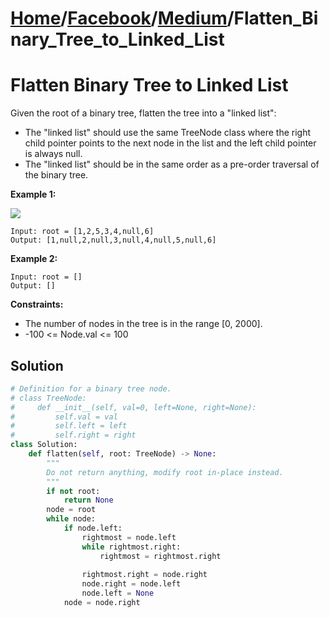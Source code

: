 # [Home](./../..)/[Facebook](./..)/[Medium](./)/Flatten_Binary_Tree_to_Linked_List
<h1>Flatten Binary Tree to Linked List</h1>

<p>
Given the root of a binary tree, flatten the tree into a "linked list":
</p>

* The "linked list" should use the same TreeNode class where the right child pointer points to the next node in the list and the left child pointer is always null.
* The "linked list" should be in the same order as a pre-order traversal of the binary tree.

<b>Example 1:</b>

<img src="https://assets.leetcode.com/uploads/2021/01/14/flaten.jpg">

    Input: root = [1,2,5,3,4,null,6]
    Output: [1,null,2,null,3,null,4,null,5,null,6]

<b>Example 2:</b>

    Input: root = []
    Output: []

<b>Constraints:</b>

- The number of nodes in the tree is in the range [0, 2000].
- -100 <= Node.val <= 100

<h2>Solution</h2>

```python
# Definition for a binary tree node.
# class TreeNode:
#     def __init__(self, val=0, left=None, right=None):
#         self.val = val
#         self.left = left
#         self.right = right
class Solution:
    def flatten(self, root: TreeNode) -> None:
        """
        Do not return anything, modify root in-place instead.
        """
        if not root:
            return None
        node = root
        while node:
            if node.left:
                rightmost = node.left
                while rightmost.right:
                    rightmost = rightmost.right
                
                rightmost.right = node.right
                node.right = node.left
                node.left = None
            node = node.right
```
